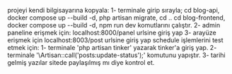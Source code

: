 projeyi kendi bilgisayarına kopyala:
    1- terminale girip sırayla;
        cd blog-api, docker compose up --build -d, php artisan migrate,
        cd ..
        cd blog-frontend, docker compose up --build -d, npm run dev komutlarını çalıştır.
    2- admin paneline erişmek için: localhost:8000/panel urlsine giriş yap
    3- arayüze erişmek için localhost:8003/post urlsine giriş yap
schedule işlemlerini test etmek için:
    1- terminale 'php artisan tinker' yazarak tinker'a giriş yap.
    2- terminale '\Artisan::call('posts:update-status');' komutunu yapıştır.
    3- tarihi gelmiş yazılar sitede paylaşılmış mı diye kontrol et.

